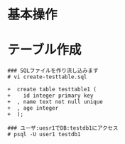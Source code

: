 # 基本操作
# テーブル作成
```
### SQLファイルを作り流し込みます
# vi create-testtable.sql
```
```
+  create table testtable1 (
+    id integer primary key
+  , name text not null unique
+  , age integer
+  );
```
```
### ユーザ:uesr1でDB:testdb1にアクセス
# psql -U user1 testdb1
```
